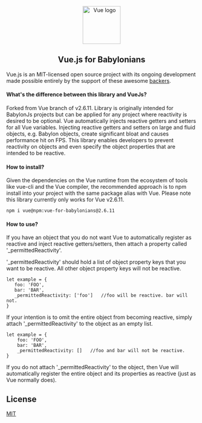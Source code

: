 <p align="center"><a href="https://vuejs.org" target="_blank" rel="noopener noreferrer"><img width="100" src="https://vuejs.org/images/logo.png" alt="Vue logo"></a></p>


<h2 align="center">Vue.js for Babylonians</h2>

Vue.js is an MIT-licensed open source project with its ongoing development made possible entirely by the support of these awesome [backers](https://github.com/vuejs/vue/blob/dev/BACKERS.md).

#### What's the difference between this library and VueJs?

Forked from Vue branch of v2.6.11. Library is originally intended for BabylonJs projects but can be applied for any project where reactivity is desired to be optional. Vue automatically injects reactive getters and setters for all Vue variables. Injecting reactive getters and setters on large and fluid objects, e.g. Babylon objects, create significant bloat and causes performance hit on FPS. This library enables developers to prevent reactivity on objects and even specify the object properties that are intended to be reactive.

#### How to install?

Given the dependencies on the Vue runtime from the ecosystem of tools like vue-cli and the Vue compiler, the recommended approach is to npm install into your project with the same package alias with Vue. Please note this library currently only works for Vue v2.6.11.

```
npm i vue@npm:vue-for-babylonians@2.6.11
```

#### How to use?

If you have an object that you do not want Vue to automatically register as reactive and inject reactive getters/setters, then attach a property called '_permittedReactivity'.

 '_permittedReactivity' should hold a list of object property keys that you want to be reactive. All other object property keys will not be reactive. 
 
 ```
let example = {
    foo: 'FOO',
    bar: 'BAR',
    _permittedReactivity: ['foo']   //foo will be reactive. bar will not.
}
```

If your intention is to omit the entire object from becoming reactive, simply attach '_permittedReactivity' to the object as an empty list.

```
let example = {
    foo: 'FOO',
    bar: 'BAR',
    _permittedReactivity: []   //foo and bar will not be reactive.
}
```

If you do not attach '_permittedReactivity' to the object, then Vue will automatically register the entire object and its properties as reactive (just as Vue normally does). 


## License

[MIT](http://opensource.org/licenses/MIT)
